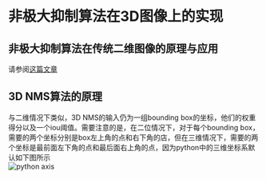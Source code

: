 # 非极大抑制算法在3D图像上的实现
## 非极大抑制算法在传统二维图像的原理与应用
请参阅[这篇文章](https://www.jianshu.com/p/742bbcba2794)
## 3D NMS算法的原理
与二维情况下类似，3D NMS的输入仍为一组bounding box的坐标，他们的权重得分以及一个iou阈值。需要注意的是，在二位情况下，对于每个bounding box，需要的两个坐标分别是box左上角的点和右下角的店，但在三维情况下，需要的两个坐标是最前面左下角的点和最后面右上角的点，因为python中的三维坐标系默认如下图所示 </br>
![python axis](https://i.ibb.co/VYMGfnP/python-axis.png)